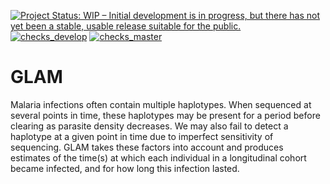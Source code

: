 
<!-- badges: start -->
[![Project Status: WIP – Initial development is in progress, but there has not yet been a stable, usable release suitable for the public.](https://www.repostatus.org/badges/latest/wip.svg)](https://www.repostatus.org/#wip)
[![checks_develop](https://github.com/mrc-ide/GLAM/workflows/checks_develop/badge.svg)](https://github.com/mrc-ide/GLAM/actions)
  [![checks_master](https://github.com/mrc-ide/GLAM/workflows/checks_master/badge.svg)](https://github.com/mrc-ide/GLAM/actions)
<!-- badges: end -->

# GLAM

Malaria infections often contain multiple haplotypes. When sequenced at several points in time, these haplotypes may be present for a period before clearing as parasite density decreases. We may also fail to detect a haplotype at a given point in time due to imperfect sensitivity of sequencing. GLAM takes these factors into account and produces estimates of the time(s) at which each individual in a longitudinal cohort became infected, and for how long this infection lasted.

